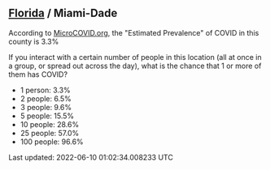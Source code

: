 
## [Florida](/united-states/florida) / Miami-Dade

According to [MicroCOVID.org](http://microcovid.org),
the "Estimated Prevalence" of COVID in this county is 3.3%

If you interact with a certain number of people in this location
(all at once in a group, or spread out across the day), what is the chance that
1 or more of them has COVID?

- 1 person: 3.3%
- 2 people: 6.5%
- 3 people: 9.6%
- 5 people: 15.5%
- 10 people: 28.6%
- 25 people: 57.0%
- 100 people: 96.6%

Last updated: 2022-06-10 01:02:34.008233 UTC
